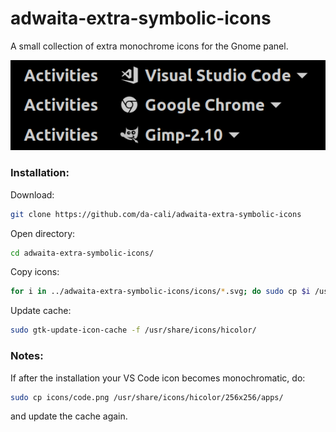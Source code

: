 # adwaita-extra-symbolic-icons
A small collection of extra monochrome icons for the Gnome panel.

<img src="https://github.com/da-cali/adwaita-extra-symbolic-icons/blob/master/example.png" />

### Installation:
Download:
```bash
git clone https://github.com/da-cali/adwaita-extra-symbolic-icons
```
Open directory:
```bash
cd adwaita-extra-symbolic-icons/
```

Copy icons:
```bash
for i in ../adwaita-extra-symbolic-icons/icons/*.svg; do sudo cp $i /usr/share/icons/hicolor/symbolic/apps/; done
```

Update cache:
```bash
sudo gtk-update-icon-cache -f /usr/share/icons/hicolor/
```

### Notes:
If after the installation your VS Code icon becomes monochromatic, do:
```bash
sudo cp icons/code.png /usr/share/icons/hicolor/256x256/apps/
```
and update the cache again.